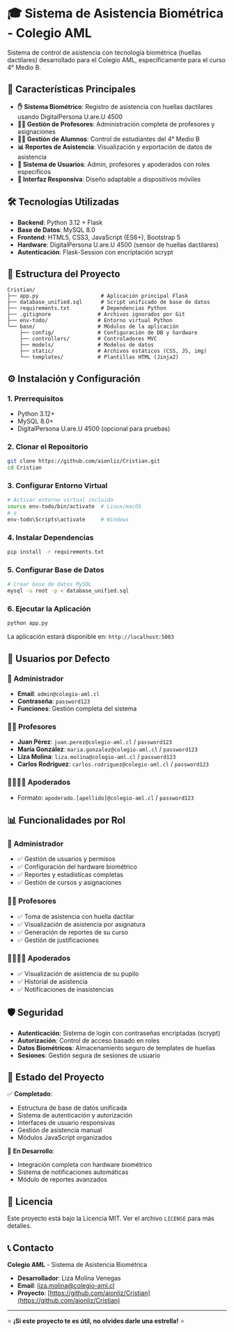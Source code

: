 # 🎓 Sistema de Asistencia Biométrica - Colegio AML

Sistema de control de asistencia con tecnología biométrica (huellas dactilares) desarrollado para el Colegio AML, específicamente para el curso 4° Medio B.

## 🚀 Características Principales

- **✋ Sistema Biométrico**: Registro de asistencia con huellas dactilares usando DigitalPersona U.are.U 4500
- **👨‍🏫 Gestión de Profesores**: Administración completa de profesores y asignaciones
- **👨‍🎓 Gestión de Alumnos**: Control de estudiantes del 4° Medio B
- **📊 Reportes de Asistencia**: Visualización y exportación de datos de asistencia
- **🔐 Sistema de Usuarios**: Admin, profesores y apoderados con roles específicos
- **📱 Interfaz Responsiva**: Diseño adaptable a dispositivos móviles

## 🛠️ Tecnologías Utilizadas

- **Backend**: Python 3.12 + Flask
- **Base de Datos**: MySQL 8.0
- **Frontend**: HTML5, CSS3, JavaScript (ES6+), Bootstrap 5
- **Hardware**: DigitalPersona U.are.U 4500 (sensor de huellas dactilares)
- **Autenticación**: Flask-Session con encriptación scrypt

## 📁 Estructura del Proyecto

```
Cristian/
├── app.py                    # Aplicación principal Flask
├── database_unified.sql      # Script unificado de base de datos
├── requirements.txt          # Dependencias Python
├── .gitignore               # Archivos ignorados por Git
├── env-todo/                # Entorno virtual Python
└── base/                    # Módulos de la aplicación
    ├── config/              # Configuración de DB y hardware
    ├── controllers/         # Controladores MVC
    ├── models/              # Modelos de datos
    ├── static/              # Archivos estáticos (CSS, JS, img)
    └── templates/           # Plantillas HTML (Jinja2)
```

## ⚙️ Instalación y Configuración

### 1. Prerrequisitos
- Python 3.12+
- MySQL 8.0+
- DigitalPersona U.are.U 4500 (opcional para pruebas)

### 2. Clonar el Repositorio
```bash
git clone https://github.com/aionliz/Cristian.git
cd Cristian
```

### 3. Configurar Entorno Virtual
```bash
# Activar entorno virtual incluido
source env-todo/bin/activate  # Linux/macOS
# o
env-todo\Scripts\activate     # Windows
```

### 4. Instalar Dependencias
```bash
pip install -r requirements.txt
```

### 5. Configurar Base de Datos
```bash
# Crear base de datos MySQL
mysql -u root -p < database_unified.sql
```

### 6. Ejecutar la Aplicación
```bash
python app.py
```

La aplicación estará disponible en: `http://localhost:5003`

## 👥 Usuarios por Defecto

### 🔑 Administrador
- **Email**: `admin@colegio-aml.cl`
- **Contraseña**: `password123`
- **Funciones**: Gestión completa del sistema

### 👨‍🏫 Profesores
- **Juan Pérez**: `juan.perez@colegio-aml.cl` / `password123`
- **María González**: `maria.gonzalez@colegio-aml.cl` / `password123`
- **Liza Molina**: `liza.molina@colegio-aml.cl` / `password123`
- **Carlos Rodríguez**: `carlos.rodriguez@colegio-aml.cl` / `password123`

### 👨‍👩‍👧‍👦 Apoderados
- Formato: `apoderado.[apellido]@colegio-aml.cl` / `password123`

## 📊 Funcionalidades por Rol

### 🔧 Administrador
- ✅ Gestión de usuarios y permisos
- ✅ Configuración del hardware biométrico
- ✅ Reportes y estadísticas completas
- ✅ Gestión de cursos y asignaciones

### 👨‍🏫 Profesores
- ✅ Toma de asistencia con huella dactilar
- ✅ Visualización de asistencia por asignatura
- ✅ Generación de reportes de su curso
- ✅ Gestión de justificaciones

### 👨‍👩‍👧‍👦 Apoderados
- ✅ Visualización de asistencia de su pupilo
- ✅ Historial de asistencia
- ✅ Notificaciones de inasistencias

## 🛡️ Seguridad

- **Autenticación**: Sistema de login con contraseñas encriptadas (scrypt)
- **Autorización**: Control de acceso basado en roles
- **Datos Biométricos**: Almacenamiento seguro de templates de huellas
- **Sesiones**: Gestión segura de sesiones de usuario

## 🚧 Estado del Proyecto

✅ **Completado**:
- Estructura de base de datos unificada
- Sistema de autenticación y autorización
- Interfaces de usuario responsivas
- Gestión de asistencia manual
- Módulos JavaScript organizados

🔄 **En Desarrollo**:
- Integración completa con hardware biométrico
- Sistema de notificaciones automáticas
- Módulo de reportes avanzados

## 📄 Licencia

Este proyecto está bajo la Licencia MIT. Ver el archivo `LICENSE` para más detalles.

## 📞 Contacto

**Colegio AML** - Sistema de Asistencia Biométrica
- **Desarrollador**: Liza Molina Venegas
- **Email**: liza.molina@colegio-aml.cl
- **Proyecto**: [https://github.com/aionliz/Cristian](https://github.com/aionliz/Cristian)

---

⭐ **¡Si este proyecto te es útil, no olvides darle una estrella!** ⭐
